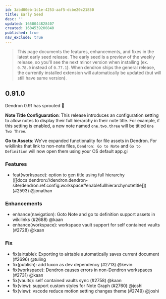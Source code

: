 ```yaml
---
id: 3abd00eb-1c1e-4253-aaf5-dcbe20c21850
title: Early Seed
desc: ''
updated: 1650044828407
created: 1604539200840
published: true
nav_exclude: true
---
```


> This page documents the features, enhancements, and fixes in the latest early seed release. The early seed is a preview of the weekly release, so you'll see the next minor version when installing (ex. `0.78.0` instead of `0.77.1`). When dendron ships the general release, the currently installed extension will automatically be updated (but will still have same version).

## 0.91.0

Dendron 0.91 has sprouted 🌱

**Note Title Configuaration**: This release introduces an configuration setting to allow notes to display their full hierarchy in their note title. For example, if this setting is enabled, a new note named `one.two.three` will be titled  `One Two Three`.

**Go to Assets**: We've expanded functionality for file assets in Dendron. For wikilinks that link to non-note files, `Dendron: Go to Note` and `Go to Definition` will now open them using your OS default app.gi

### Features
- feat(workspace): option to gen title using full hierarchy ([[docs|dendron://dendron.dendron-site/dendron.ref.config.workspace#enablefullhierarchynotetitle]])(#2593) @jonathan 

### Enhancements
- enhance(navigation): Goto Note and go to definition support assets in wikilinks (#2688) @kaan
- enhance(workspace): workspace vault support for self contained vaults (#2728) @kaan 

### Fix
- fix(airtable): Exporting to airtable automatically saves current document (#2696) @tuling
- fix(publish): add luxon as dev dependency (#2713) @kevin
- fix(workspace): Dendron causes errors in non-Dendron workspaces (#2731) @kaan
- fix(vaults): self contained vaults sync (#2758) @kaan
- fix(view): support custom styles for Note Graph (#2760) @joshi
- fix(view): vscode reduce motion setting changes theme (#2749) @joshi